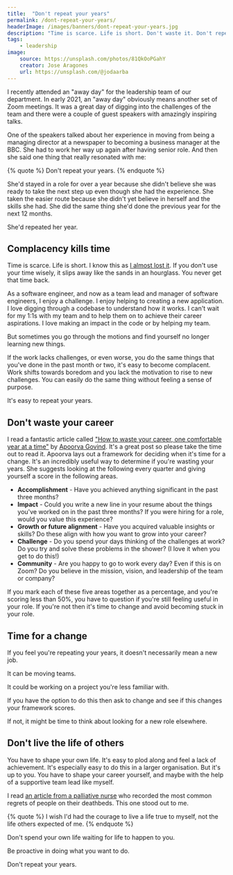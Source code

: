 ```yaml
---
title:  "Don't repeat your years"
permalink: /dont-repeat-your-years/
headerImage: /images/banners/dont-repeat-your-years.jpg
description: "Time is scarce. Life is short. Don't waste it. Don't repeat your years."
tags:
    - leadership
image:
    source: https://unsplash.com/photos/81QkOoPGahY
    creator: Jose Aragones
    url: https://unsplash.com/@jodaarba
---
```


I recently attended an "away day" for the leadership team of our department. In early 2021, an "away day" obviously means another set of Zoom meetings. It was a great day of digging into the challenges of the team and there were a couple of guest speakers with amazingly inspiring talks.

One of the speakers talked about her experience in moving from being a managing director at a newspaper to becoming a business manager at the BBC. She had to work her way up again after having senior role. And then she said one thing that really resonated with me:
 
{% quote %}
Don't repeat your years.
{% endquote %}

She'd stayed in a role for over a year because she didn't believe she was ready to take the next step up even though she had the experience. She taken the easier route because she didn't yet believe in herself and the skills she had. She did the same thing she'd done the previous year for the next 12 months.

She'd repeated her year.

## Complacency kills time

Time is scarce. Life is short. I know this as [I almost lost it](/how-i-almost-died/). If you don't use your time wisely, it slips away like the sands in an hourglass. You never get that time back.

As a software engineer, and now as a team lead and manager of software engineers, I enjoy a challenge. I enjoy helping to creating a new application. I love digging through a codebase to understand how it works. I can't wait for my 1:1s with my team and to help them on to achieve their career aspirations. I love making an impact in the code or by helping my team.

But sometimes you go through the motions and find yourself no longer learning new things.

If the work lacks challenges, or even worse, you do the same things that you've done in the past month or two, it's easy to become complacent. Work shifts towards boredom and you lack the motivation to rise to new challenges. You can easily do the same thing without feeling a sense of purpose.

It's easy to repeat your years.

## Don't waste your career

I read a fantastic article called ["How to waste your career, one comfortable year at a time"](https://apoorvagovind.substack.com/p/how-to-waste-your-career-one-comfortable) by [Apoorva Govind](https://twitter.com/appyg99). It's a great post so please take the time out to read it. Apoorva lays out a framework for deciding when it's time for a change. It's an incredibly useful way to determine if you're wasting your years. She suggests looking at the following every quarter and giving yourself a score in the following areas.

- **Accomplishment** - Have you achieved anything significant in the past three months?
- **Impact** - Could you write a new line in your resume about the things you've worked on in the past three months? If you were hiring for a role, would you value this experience?
- **Growth or future alignment** - Have you acquired valuable insights or skills? Do these align with how you want to grow into your career?
- **Challenge** - Do you spend your days thinking of the challenges at work? Do you try and solve these problems in the shower? (I love it when you get to do this!)
- **Community** - Are you happy to go to work every day? Even if this is on Zoom? Do you believe in the mission, vision, and leadership of the team or company?

If you mark each of these five areas together as a percentage, and you're scoring less than 50%, you have to question if you're still feeling useful in your role. If you're not then it's time to change and avoid becoming stuck in your role.

## Time for a change

If you feel you're repeating your years, it doesn't necessarily mean a new job.

It can be moving teams.

It could be working on a project you're less familiar with.

If you have the option to do this then ask to change and see if this changes your framework scores.

If not, it might be time to think about looking for a new role elsewhere.

## Don't live the life of others

You have to shape your own life. It's easy to plod along and feel a lack of achievement. It's especially easy to do this in a larger organisation. But it's up to you. You have to shape your career yourself, and maybe with the help of a supportive team lead like myself.

I read [an article from a palliative nurse]((https://www.theguardian.com/lifeandstyle/2012/feb/01/top-five-regrets-of-the-dying)) who recorded the most common regrets of people on their deathbeds. This one stood out to me.

{% quote %}
I wish I'd had the courage to live a life true to myself, not the life others expected of me.
{% endquote %}

Don't spend your own life waiting for life to happen to you.

Be proactive in doing what you want to do.

Don't repeat your years.
